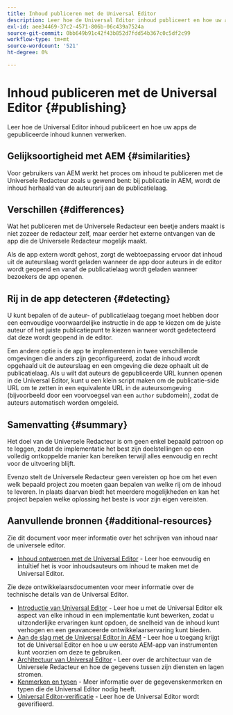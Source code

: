 ```yaml
---
title: Inhoud publiceren met de Universal Editor
description: Leer hoe de Universal Editor inhoud publiceert en hoe uw apps de gepubliceerde inhoud kunnen verwerken.
exl-id: aee34469-37c2-4571-806b-06c439a7524a
source-git-commit: 0bb649b91c42f43b852d7fdd54b367c0c5df2c99
workflow-type: tm+mt
source-wordcount: '521'
ht-degree: 0%

---
```



# Inhoud publiceren met de Universal Editor {#publishing}

Leer hoe de Universal Editor inhoud publiceert en hoe uw apps de gepubliceerde inhoud kunnen verwerken.

## Gelijksoortigheid met AEM {#similarities}

Voor gebruikers van AEM werkt het proces om inhoud te publiceren met de Universele Redacteur zoals u gewend bent: bij publicatie in AEM, wordt de inhoud herhaald van de auteursrij aan de publicatielaag.

## Verschillen {#differences}

Wat het publiceren met de Universele Redacteur een beetje anders maakt is niet zozeer de redacteur zelf, maar eerder het externe ontvangen van de app die de Universele Redacteur mogelijk maakt.

Als de app extern wordt gehost, zorgt de webtoepassing ervoor dat inhoud uit de auteurslaag wordt geladen wanneer de app door auteurs in de editor wordt geopend en vanaf de publicatielaag wordt geladen wanneer bezoekers de app openen.

## Rij in de app detecteren {#detecting}

U kunt bepalen of de auteur- of publicatielaag toegang moet hebben door een eenvoudige voorwaardelijke instructie in de app te kiezen om de juiste auteur of het juiste publicatiepunt te kiezen wanneer wordt gedetecteerd dat deze wordt geopend in de editor.

Een andere optie is de app te implementeren in twee verschillende omgevingen die anders zijn geconfigureerd, zodat de inhoud wordt opgehaald uit de auteurslaag en een omgeving die deze ophaalt uit de publicatielaag. Als u wilt dat auteurs de gepubliceerde URL kunnen openen in de Universal Editor, kunt u een klein script maken om de publicatie-side URL om te zetten in een equivalente URL in de auteursomgeving (bijvoorbeeld door een voorvoegsel van een `author` subdomein), zodat de auteurs automatisch worden omgeleid.

## Samenvatting {#summary}

Het doel van de Universele Redacteur is om geen enkel bepaald patroon op te leggen, zodat de implementatie het best zijn doelstellingen op een volledig ontkoppelde manier kan bereiken terwijl alles eenvoudig en recht voor de uitvoering blijft.

Evenzo stelt de Universele Redacteur geen vereisten op hoe om het even welk bepaald project zou moeten gaan bepalen van welke rij om de inhoud te leveren. In plaats daarvan biedt het meerdere mogelijkheden en kan het project bepalen welke oplossing het beste is voor zijn eigen vereisten.

## Aanvullende bronnen {#additional-resources}

Zie dit document voor meer informatie over het schrijven van inhoud naar de universele editor.

* [Inhoud ontwerpen met de Universal Editor](authoring.md) - Leer hoe eenvoudig en intuïtief het is voor inhoudsauteurs om inhoud te maken met de Universal Editor.

Zie deze ontwikkelaarsdocumenten voor meer informatie over de technische details van de Universal Editor.

* [Introductie van Universal Editor](/help/implementing/universal-editor/introduction.md) - Leer hoe u met de Universal Editor elk aspect van elke inhoud in een implementatie kunt bewerken, zodat u uitzonderlijke ervaringen kunt opdoen, de snelheid van de inhoud kunt verhogen en een geavanceerde ontwikkelaarservaring kunt bieden.
* [Aan de slag met de Universal Editor in AEM](/help/implementing/universal-editor/getting-started.md) - Leer hoe u toegang krijgt tot de Universal Editor en hoe u uw eerste AEM-app van instrumenten kunt voorzien om deze te gebruiken.
* [Architectuur van Universal Editor](/help/implementing/universal-editor/architecture.md) - Leer over de architectuur van de Universele Redacteur en hoe de gegevens tussen zijn diensten en lagen stromen.
* [Kenmerken en typen](/help/implementing/universal-editor/attributes-types.md) - Meer informatie over de gegevenskenmerken en typen die de Universal Editor nodig heeft.
* [Universal Editor-verificatie](/help/implementing/universal-editor/authentication.md) - Leer hoe de Universal Editor wordt geverifieerd.
